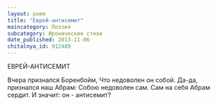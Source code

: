 ```yaml
---
layout: poem
title: "Еврей-антисемит"
maincategory: Поэзия
subcategory: Иронические стихи
date_published: 2013-11-06
chitalnya_id: 912489
---
```




ЕВРЕЙ-АНТИСЕМИТ

Вчера признался Боренбойм,
Что недоволен он собой.
Да-да, признался наш Абрам:
Собою недоволен сам.
Сам на себя Абрам сердит.
И значит: он - антисемит?








